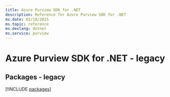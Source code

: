 ```yaml
---
title: Azure Purview SDK for .NET
description: Reference for Azure Purview SDK for .NET
ms.date: 02/18/2025
ms.topic: reference
ms.devlang: dotnet
ms.service: purview
---
```

# Azure Purview SDK for .NET - legacy
## Packages - legacy
[!INCLUDE [packages](purview-index.md)]